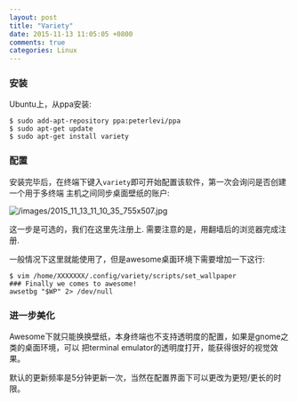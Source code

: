 ```yaml
---
layout: post
title: "Variety"
date: 2015-11-13 11:05:05 +0800
comments: true
categories: Linux
---
```

### 安装
Ubuntu上，从ppa安装:   

```
$ sudo add-apt-repository ppa:peterlevi/ppa
$ sudo apt-get update
$ sudo apt-get install variety
```

### 配置
安装完毕后，在终端下键入`variety`即可开始配置该软件，第一次会询问是否创建一个用于多终端
主机之间同步桌面壁纸的账户:   

![/images/2015_11_13_11_10_35_755x507.jpg](/images/2015_11_13_11_10_35_755x507.jpg)   

这一步是可选的，我们在这里先注册上. 需要注意的是，用翻墙后的浏览器完成注册.     

一般情况下这里就能使用了，但是awesome桌面环境下需要增加一下这行:   

```
$ vim /home/XXXXXXX/.config/variety/scripts/set_wallpaper
### Finally we comes to awesome!  
awsetbg "$WP" 2> /dev/null
```

### 进一步美化
Awesome下就只能换换壁纸，本身终端也不支持透明度的配置，如果是gnome之类的桌面环境，可以
把terminal emulator的透明度打开，能获得很好的视觉效果。    

默认的更新频率是5分钟更新一次，当然在配置界面下可以更改为更短/更长的时限。    
